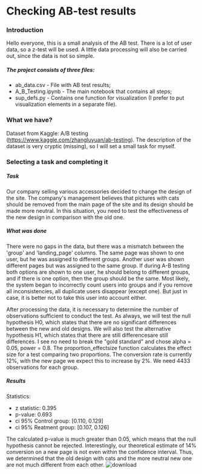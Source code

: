 # Checking AB-test results
### Introduction
Hello everyone, this is a small analysis of the AB test. There is a lot of user data, so a z-test will be used. A little data processing will also be carried out, since the data is not so simple.
##### The project consists of three files:

  - ab_data.csv - File with AB test results;
  - A_B_Testing.ipynb - The main notebook that contains all steps;
  - sup_defs.py - Contains one function for visualization (I prefer to put visualization elements in a separate file).
### What we have?
Dataset from Kaggle: A/B testing (https://www.kaggle.com/zhangluyuan/ab-testing).
The description of the dataset is very cryptic (missing), so I will set a small task for myself.
### Selecting a task and completing it
##### Task
Our company selling various accessories decided to change the design of the site. The company's management believes that pictures with cats should be removed from the main page of the site and its design should be made more neutral. In this situation, you need to test the effectiveness of the new design in comparison with the old one.
##### What was done
There were no gaps in the data, but there was a mismatch between the 'group' and 'landing_page' columns. The same page was shown to one user, but he was assigned to different groups. Another user was shown different pages but was assigned to the same group. If during A-B testing both options are shown to one user, he should belong to different groups, and if there is one option, then the group should be the same. Most likely, the system began to incorrectly count users into groups and if you remove all inconsistencies, all duplicate users disappear (except one). But just in case, it is better not to take this user into account either.

After processing the data, it is necessary to determine the number of observations sufficient to conduct the test. As always, we will test the null hypothesis H0, which states that there are no significant differences between the new and old designs. We will also test the alternative hypothesis H1, which states that there are still differencesare still differences. I see no need to break the "gold standard" and chose alpha = 0.05, power = 0.8. The proportion_effectsize function calculates the effect size for a test comparing two proportions. The conversion rate is currently 12%, with the new page we expect this to increase by 2%. We need 4433 observations for each group.
##### Results
Statistics:
  - z statistic: 0.395
  - p-value: 0.693
  - ci 95% Control group: [0.110, 0.129]
  - ci 95% Reatment group: [0.107, 0.126]

The calculated p-value is much greater than 0.05, which means that the null hypothesis cannot be rejected. Interestingly, our theoretical estimate of 14% conversion on a new page is not even within the confidence interval. Thus, we determined that the old design with cats and the more neutral new one are not much different from each other.
![download](https://user-images.githubusercontent.com/43719238/153754001-f49fe25a-10e9-45c5-924f-0d09f8047519.png)
